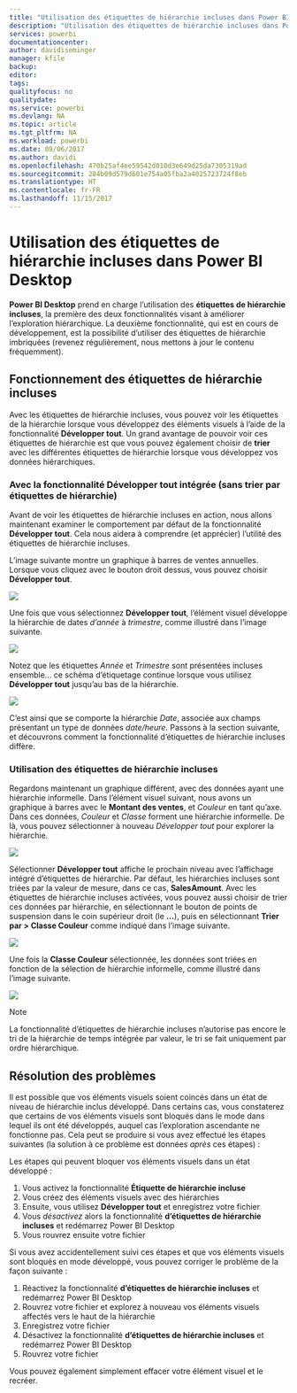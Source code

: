 ```yaml
---
title: "Utilisation des étiquettes de hiérarchie incluses dans Power BI Desktop"
description: "Utilisation des étiquettes de hiérarchie incluses dans Power BI Desktop"
services: powerbi
documentationcenter: 
author: davidiseminger
manager: kfile
backup: 
editor: 
tags: 
qualityfocus: no
qualitydate: 
ms.service: powerbi
ms.devlang: NA
ms.topic: article
ms.tgt_pltfrm: NA
ms.workload: powerbi
ms.date: 09/06/2017
ms.author: davidi
ms.openlocfilehash: 470b25af4ee59542d010d3e649d25da7305319ad
ms.sourcegitcommit: 284b09d579d601e754a05fba2a4025723724f8eb
ms.translationtype: HT
ms.contentlocale: fr-FR
ms.lasthandoff: 11/15/2017
---
```

# <a name="use-inline-hierarchy-labels-in-power-bi-desktop"></a>Utilisation des étiquettes de hiérarchie incluses dans Power BI Desktop
**Power BI Desktop** prend en charge l’utilisation des **étiquettes de hiérarchie incluses**, la première des deux fonctionnalités visant à améliorer l’exploration hiérarchique. La deuxième fonctionnalité, qui est en cours de développement, est la possibilité d’utiliser des étiquettes de hiérarchie imbriquées (revenez régulièrement, nous mettons à jour le contenu fréquemment).   

## <a name="how-inline-hierarchy-labels-work"></a>Fonctionnement des étiquettes de hiérarchie incluses
Avec les étiquettes de hiérarchie incluses, vous pouvez voir les étiquettes de la hiérarchie lorsque vous développez des éléments visuels à l’aide de la fonctionnalité **Développer tout**. Un grand avantage de pouvoir voir ces étiquettes de hiérarchie est que vous pouvez également choisir de **trier** avec les différentes étiquettes de hiérarchie lorsque vous développez vos données hiérarchiques.

### <a name="using-the-built-in-expand-all-feature-without-sorting-by-hierarchy-labels"></a>Avec la fonctionnalité Développer tout intégrée (sans trier par étiquettes de hiérarchie)
Avant de voir les étiquettes de hiérarchie incluses en action, nous allons maintenant examiner le comportement par défaut de la fonctionnalité **Développer tout**. Cela nous aidera à comprendre (et apprécier) l’utilité des étiquettes de hiérarchie incluses.

L’image suivante montre un graphique à barres de ventes annuelles. Lorsque vous cliquez avec le bouton droit dessus, vous pouvez choisir **Développer tout**.

![](media/desktop-inline-hierarchy-labels/inlinehierarchy_4.png)

Une fois que vous sélectionnez **Développer tout**, l’élément visuel développe la hiérarchie de dates *d’année* à *trimestre*, comme illustré dans l’image suivante.

![](media/desktop-inline-hierarchy-labels/inlinehierarchy_5.png)

Notez que les étiquettes *Année* et *Trimestre* sont présentées incluses ensemble... ce schéma d’étiquetage continue lorsque vous utilisez **Développer tout** jusqu’au bas de la hiérarchie.

![](media/desktop-inline-hierarchy-labels/inlinehierarchy_6.png)

C’est ainsi que se comporte la hiérarchie *Date*, associée aux champs présentant un type de données *date/heure*. Passons à la section suivante, et découvrons comment la fonctionnalité d’étiquettes de hiérarchie incluses diffère.

### <a name="using-inline-hierarchy-labels"></a>Utilisation des étiquettes de hiérarchie incluses
Regardons maintenant un graphique différent, avec des données ayant une hiérarchie informelle. Dans l’élément visuel suivant, nous avons un graphique à barres avec le **Montant des ventes**, et *Couleur* en tant qu’axe. Dans ces données, *Couleur* et *Classe* forment une hiérarchie informelle. De là, vous pouvez sélectionner à nouveau *Développer tout* pour explorer la hiérarchie.

![](media/desktop-inline-hierarchy-labels/inlinehierarchy_7.png)

Sélectionner **Développer tout** affiche le prochain niveau avec l’affichage intégré d’étiquettes de hiérarchie. Par défaut, les hiérarchies incluses sont triées par la valeur de mesure, dans ce cas, **SalesAmount**. Avec les étiquettes de hiérarchie incluses activées, vous pouvez aussi choisir de trier ces données par hiérarchie, en sélectionnant le bouton de points de suspension dans le coin supérieur droit (le **...**), puis en sélectionnant **Trier par &gt; Classe Couleur** comme indiqué dans l’image suivante.

![](media/desktop-inline-hierarchy-labels/inlinehierarchy_8.png)

Une fois la **Classe Couleur** sélectionnée, les données sont triées en fonction de la sélection de hiérarchie informelle, comme illustré dans l’image suivante.

![](media/desktop-inline-hierarchy-labels/inlinehierarchy_9.png)

> [!NOTE]
> La fonctionnalité d’étiquettes de hiérarchie incluses n’autorise pas encore le tri de la hiérarchie de temps intégrée par valeur, le tri se fait uniquement par ordre hiérarchique.
> 
> 

## <a name="troubleshooting"></a>Résolution des problèmes
Il est possible que vos éléments visuels soient coincés dans un état de niveau de hiérarchie inclus développé. Dans certains cas, vous constaterez que certains de vos éléments visuels sont bloqués dans le mode dans lequel ils ont été développés, auquel cas l’exploration ascendante ne fonctionne pas. Cela peut se produire si vous avez effectué les étapes suivantes (la solution à ce problème est données *après* ces étapes) :

Les étapes qui peuvent bloquer vos éléments visuels dans un état développé :

1. Vous activez la fonctionnalité **Étiquette de hiérarchie incluse**
2. Vous créez des éléments visuels avec des hiérarchies
3. Ensuite, vous utilisez **Développer tout** et enregistrez votre fichier
4. Vous *désactivez* alors la fonctionnalité **d’étiquettes de hiérarchie incluses** et redémarrez Power BI Desktop
5. Vous rouvrez ensuite votre fichier

Si vous avez accidentellement suivi ces étapes et que vos éléments visuels sont bloqués en mode développé, vous pouvez corriger le problème de la façon suivante :

1. Réactivez la fonctionnalité **d’étiquettes de hiérarchie incluses** et redémarrez Power BI Desktop
2. Rouvrez votre fichier et explorez à nouveau vos éléments visuels affectés vers le haut de la hiérarchie
3. Enregistrez votre fichier
4. Désactivez la fonctionnalité **d’étiquettes de hiérarchie incluses** et redémarrez Power BI Desktop
5. Rouvrez votre fichier

Vous pouvez également simplement effacer votre élément visuel et le recréer.

